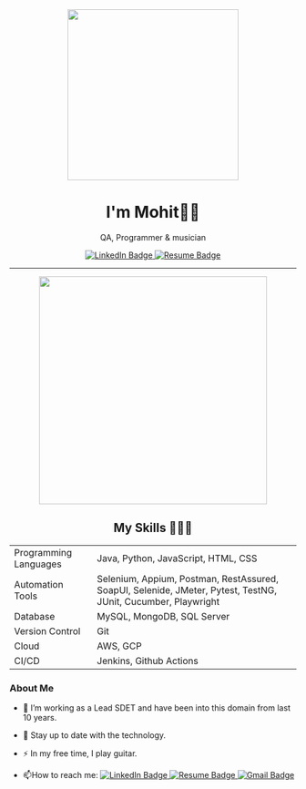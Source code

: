 <div align = "center" >
<img src="https://media.giphy.com/media/RN8FdaB6T1bkkI5n4I/giphy.gif" width = "300"></img>
</div>
<h1 align = "center">I'm Mohit👋🏼</h1>
<p align="center"> QA, Programmer &  musician </p>
<div align="center">
  <a href="https://www.linkedin.com/in/mlohani2/">
    <img src="https://img.shields.io/badge/LinkedIn-blue?style=for-the-badge&logo=linkedin&logoColor=white" alt="LinkedIn Badge"/>
  </a>
  <a href="https://lohani-mohit.github.io/my-site/">
    <img src="https://img.shields.io/badge/about-me-black?style=for-the-badge&logo=indeed&logoColor=white" alt="Resume Badge"/>
  </a>
</div>

<hr>
<div align = "center" >
<img src="https://media.giphy.com/media/3iyKHMIKg5VWG6qHUm/giphy.gif" width = "400"></img>
</div>

<h2 align = "center">My Skills 👨🏻‍💻 </h2>
    <table>
        <tr>
            <td>Programming Languages</td>
            <td>Java, Python, JavaScript, HTML, CSS</td>
        </tr>
        <tr>
            <td>Automation Tools</td>
            <td>Selenium, Appium, Postman, RestAssured, SoapUI, Selenide, JMeter, Pytest, TestNG, JUnit, Cucumber,
                Playwright</td>
        </tr>
        <tr>
            <td>Database</td>
            <td>MySQL, MongoDB, SQL Server</td>
        </tr>
        <tr>
            <td>Version Control</td>
            <td>Git</td>
        </tr>
        <tr>
            <td>Cloud</td>
            <td>AWS, GCP</td>
        </tr>
        <tr>
            <td>CI/CD</td>
            <td>Jenkins, Github Actions</td>
        </tr>
    </table>

<h3> About Me </h3>

- :telescope: I’m working as a Lead SDET and have been into this domain from last 10 years.

- :seedling: Stay up to date with the technology.

- :zap: In my free time, I play guitar.

- :mailbox:How to reach me:
  <a href="https://www.linkedin.com/in/mlohani2/">
    <img src="https://img.shields.io/badge/LinkedIn-blue?logo=linkedin&logoColor=white" alt="LinkedIn Badge"/>
  </a>
  <a href="https://lohani-mohit.github.io/my-site/">
    <img src="https://img.shields.io/badge/about-me-black?logo=indeed&logoColor=white" alt="Resume Badge"/>
  </a>
  <a href="mailto:mohit.lohanivk@gmail.com">
    <img src="https://img.shields.io/badge/contact%20me-blue?logo=gmail&logoColor=white" alt="Gmail Badge"/>
  </a>


